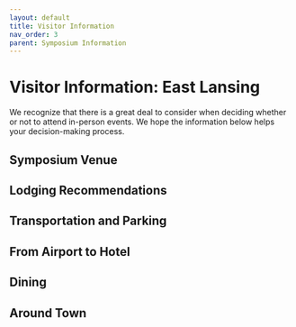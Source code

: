 ```yaml
---
layout: default
title: Visitor Information
nav_order: 3
parent: Symposium Information
---
```

# Visitor Information: East Lansing

We recognize that there is a great deal to consider when deciding whether or not to attend in-person events. We hope the information below helps your decision-making process.

## Symposium Venue

## Lodging Recommendations

## Transportation and Parking

## From Airport to Hotel

## Dining

## Around Town